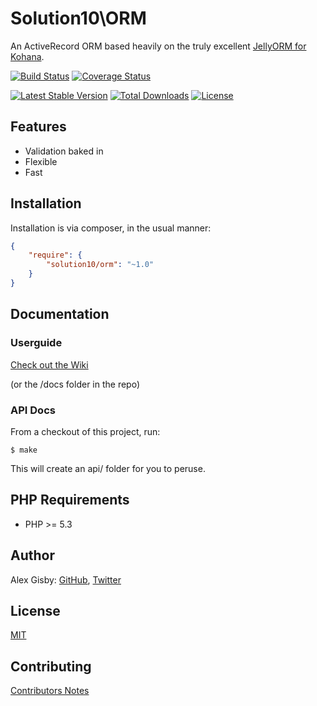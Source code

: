 # Solution10\ORM

An ActiveRecord ORM based heavily on the truly excellent [JellyORM for Kohana](https://github.com/creatoro/jelly).

[![Build Status](https://travis-ci.org/Solution10/orm.svg?branch=master)](https://travis-ci.org/Solution10/orm)
[![Coverage Status](https://coveralls.io/repos/Solution10/orm/badge.png)](https://coveralls.io/r/Solution10/orm)

[![Latest Stable Version](https://poser.pugx.org/solution10/orm/v/stable.svg)](https://packagist.org/packages/solution10/orm)
[![Total Downloads](https://poser.pugx.org/solution10/orm/downloads.svg)](https://packagist.org/packages/solution10/orm)
[![License](https://poser.pugx.org/solution10/orm/license.svg)](https://packagist.org/packages/solution10/orm)

## Features

- Validation baked in
- Flexible
- Fast

## Installation

Installation is via composer, in the usual manner:

```json
{
    "require": {
        "solution10/orm": "~1.0"
    }
}
```

## Documentation

### Userguide

[Check out the Wiki](https://github.com/Solution10/orm/wiki)

(or the /docs folder in the repo)

### API Docs

From a checkout of this project, run:

    $ make

This will create an api/ folder for you to peruse.

## PHP Requirements

- PHP >= 5.3

## Author

Alex Gisby: [GitHub](http://github.com/alexgisby), [Twitter](http://twitter.com/alexgisby)

## License

[MIT](http://github.com/solution10/orm/tree/master/LICENSE.md)

## Contributing

[Contributors Notes](http://github.com/solution10/orm/tree/master/CONTRIBUTING.md)
